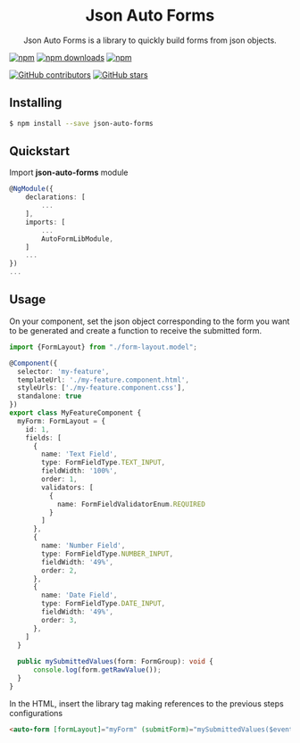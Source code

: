 <h1 align="center">Json Auto Forms</h1>

<p style="text-align: center">
  Json Auto Forms is a library to quickly build forms from json objects.
</p>


[![npm](https://img.shields.io/npm/v/json-auto-forms.svg)](https://www.npmjs.com/package/json-auto-forms)
[![npm downloads](https://img.shields.io/npm/dt/json-auto-forms.svg)](https://npmjs.org/json-auto-forms)
[![npm](https://img.shields.io/npm/dm/json-auto-forms.svg)](https://www.npmjs.com/package/json-auto-forms)

[![GitHub contributors](https://img.shields.io/github/contributors/gabrielmedeiros2/json-auto-forms.svg?style=flat)](https://github.com/gabrielmedeiros2/json-auto-forms)
[![GitHub stars](https://img.shields.io/github/stars/gabrielmedeiros2/json-auto-forms.svg?label=GitHub%20Stars&style=flat)](https://github.com/gabrielmedeiros2/json-auto-forms)

## Installing

```bash
$ npm install --save json-auto-forms
```

## Quickstart
Import **json-auto-forms** module

```typescript
@NgModule({
    declarations: [
        ...
    ],
    imports: [
        ...
        AutoFormLibModule,
    ]
    ...
})
...
````

## Usage
On your component, set the json object corresponding to the form you want to be generated and create a function to receive the submitted form.

```typescript
import {FormLayout} from "./form-layout.model";

@Component({
  selector: 'my-feature',
  templateUrl: './my-feature.component.html',
  styleUrls: ['./my-feature.component.css'],
  standalone: true
})
export class MyFeatureComponent {
  myForm: FormLayout = {
    id: 1,
    fields: [
      {
        name: 'Text Field',
        type: FormFieldType.TEXT_INPUT,
        fieldWidth: '100%',
        order: 1,
        validators: [
          {
            name: FormFieldValidatorEnum.REQUIRED
          }
        ]
      },
      {
        name: 'Number Field',
        type: FormFieldType.NUMBER_INPUT,
        fieldWidth: '49%',
        order: 2,
      },
      {
        name: 'Date Field',
        type: FormFieldType.DATE_INPUT,
        fieldWidth: '49%',
        order: 3,
      },
    ]
  }
  
  public mySubmittedValues(form: FormGroup): void {
      console.log(form.getRawValue());
  }
}
````

In the HTML, insert the library tag making references to the previous steps configurations

```html
<auto-form [formLayout]="myForm" (submitForm)="mySubmittedValues($event)"></auto-form>
````
